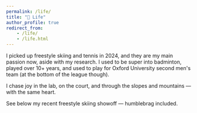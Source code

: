 ```yaml
---
permalink: /life/
title: "🌿 Life"
author_profile: true
redirect_from:
    - /life/
    - /life.html
---
```


I picked up freestyle skiing and tennis in 2024, and they are my main passion now, aside with my research.
I used to be super into badminton, played over 10+ years, and used to play for Oxford University second men's team (at the bottom of the league though).

I chase joy in the lab, on the court, and through the slopes and mountains — with the same heart.

See below my recent freestyle skiing showoff — humblebrag included.